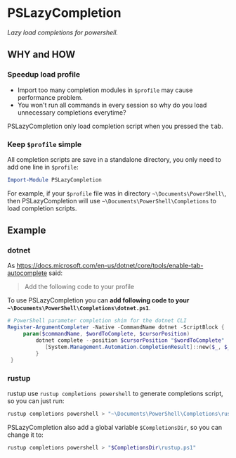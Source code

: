 # PSLazyCompletion

*Lazy load completions for powershell.*

## WHY and HOW

### Speedup load profile

- Import too many completion modules in `$profile` may cause performance problem.
- You won't run all commands in every session so why do you load unnecessary completions everytime?

PSLazyCompletion only load completion script when you pressed the <kbd>tab</kbd>.

### Keep `$profile` simple

All completion scripts are save in a standalone directory, you only need to add one line in `$profile`:

``` ps1
Import-Module PSLazyCompletion
```

For example, if your `$profile` file was in directory `~\Documents\PowerShell\`, then PSLazyCompletion will use `~\Documents\PowerShell\Completions` to load completion scripts.

## Example

### dotnet

As https://docs.microsoft.com/en-us/dotnet/core/tools/enable-tab-autocomplete said:

> Add the following code to your profile

To use PSLazyCompletion you can **add following code to your `~\Documents\PowerShell\Completions\dotnet.ps1`**.

``` ps1
# PowerShell parameter completion shim for the dotnet CLI
Register-ArgumentCompleter -Native -CommandName dotnet -ScriptBlock {
     param($commandName, $wordToComplete, $cursorPosition)
         dotnet complete --position $cursorPosition "$wordToComplete" | ForEach-Object {
            [System.Management.Automation.CompletionResult]::new($_, $_, 'ParameterValue', $_)
         }
 }
```

### rustup

rustup use `rustup completions powershell` to generate completions script, so you can just run:

``` ps1
rustup completions powershell > "~\Documents\PowerShell\Completions\rustup.ps1"
```

PSLazyCompletion also add a global variable `$CompletionsDir`,
so you can change it to:

``` ps1
rustup completions powershell > "$CompletionsDir\rustup.ps1"
```
